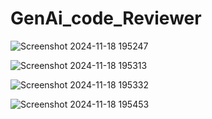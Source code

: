 # GenAi_code_Reviewer

![Screenshot 2024-11-18 195247](https://github.com/user-attachments/assets/f6406e52-baf0-477f-972a-1a6124919736)

![Screenshot 2024-11-18 195313](https://github.com/user-attachments/assets/cc9353db-cc74-48d5-a66d-c33a3325fad2)

![Screenshot 2024-11-18 195332](https://github.com/user-attachments/assets/f8ab8883-32fb-4fe4-bee8-01d3c736a51c)

![Screenshot 2024-11-18 195453](https://github.com/user-attachments/assets/6a6a455f-eb73-4087-b07c-d7bae5d36a5a)

